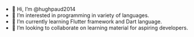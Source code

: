 - 👋 Hi, I’m @hughpaud2014
- 👀 I’m interested in programming in variety of languages.
- 🌱 I’m currently learning Flutter framework and Dart language.
- 💞️ I’m looking to collaborate on learning material for aspiring developers.


<!---
hughpaud2014/hughpaud2014 is a ✨ special ✨ repository because its `README.md` (this file) appears on your GitHub profile.
You can click the Preview link to take a look at your changes.
--->
